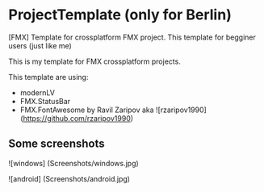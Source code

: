 # ProjectTemplate (only for Berlin)
[FMX] Template for crossplatform FMX project. This template for begginer users (just like me)

This is my template for FMX crossplatform projects.

This template are using:
- modernLV
- FMX.StatusBar
- FMX.FontAwesome
by Ravil Zaripov aka ![rzaripov1990] (https://github.com/rzaripov1990)

## Some screenshots
![windows] (Screenshots/windows.jpg)
  
![android] (Screenshots/android.jpg)
